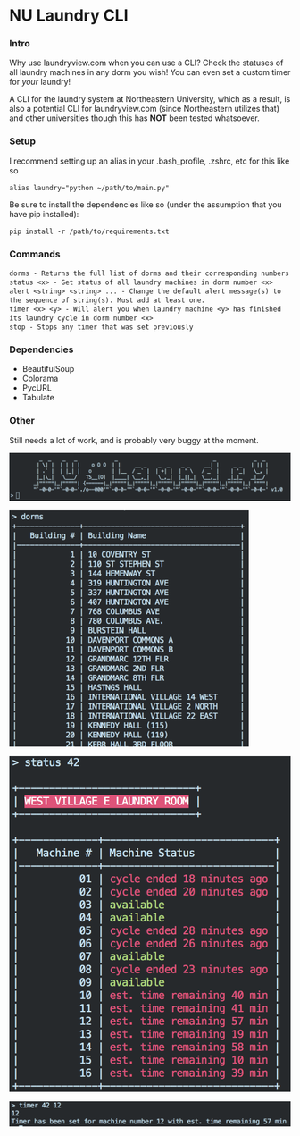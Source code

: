 # NU Laundry CLI
### Intro
Why use laundryview.com when you can use a CLI? Check the statuses of all laundry machines in any dorm you wish! You can even set a custom timer for *your* laundry!

A CLI for the laundry system at Northeastern University, which as a result, is also a potential CLI for laundryview.com (since Northeastern utilizes that) and other universities though this has <b>NOT</b> been tested whatsoever.

### Setup
I recommend setting up an alias in your .bash_profile, .zshrc, etc for this like so
```
alias laundry="python ~/path/to/main.py"
```
Be sure to install the dependencies like so (under the assumption that you have pip installed):
```
pip install -r /path/to/requirements.txt
```

### Commands
```
dorms - Returns the full list of dorms and their corresponding numbers
status <x> - Get status of all laundry machines in dorm number <x>
alert <string> <string> ... - Change the default alert message(s) to the sequence of string(s). Must add at least one.
timer <x> <y> - Will alert you when laundry machine <y> has finished its laundry cycle in dorm number <x>
stop - Stops any timer that was set previously
```

### Dependencies
* BeautifulSoup
* Colorama
* PycURL
* Tabulate

### Other
Still needs a lot of work, and is probably very buggy at the moment.

![intro msg](intro.png?raw=true "Optional Title")

![dorm list](dorms.png?raw=true "Optional Title")

![machine statuses](status.png?raw=true "Optional Title")

![timer](timer.png?raw=true "Optional Title")
